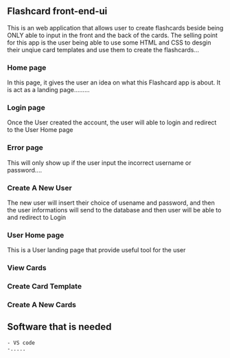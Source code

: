 ## Flashcard front-end-ui

This is an web application that allows user to create flashcards beside being ONLY able to input in the front and the back of the cards. The selling point for this app is the user being able to use some HTML and CSS to desgin their unqiue card templates and use them to create the flashcards...

### Home page
In this page, it gives the user an idea on what this Flashcard app is about. It is act as a landing page.........

### Login page
Once the User created the account, the user will able to login and redirect to the User Home page

### Error page
This will only show up if the user input the incorrect username or password....


### Create A New User
The new user will insert their choice of usename and password, and then the user informations will send to the database and then user will be able to and redirect to Login

### User Home page
This is a User landing page that provide useful tool for the user

### View Cards

### Create Card Template


### Create A New Cards



## Software that is needed
    - VS code
    -.....

    
